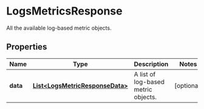 # LogsMetricsResponse

All the available log-based metric objects.

## Properties

| Name     | Type                                                                | Description                         | Notes      |
| -------- | ------------------------------------------------------------------- | ----------------------------------- | ---------- |
| **data** | [**List&lt;LogsMetricResponseData&gt;**](LogsMetricResponseData.md) | A list of log-based metric objects. | [optional] |
